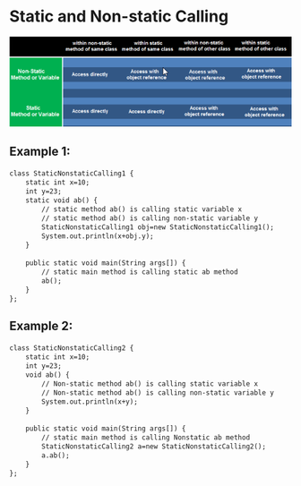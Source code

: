 # Static and Non-static Calling


![alt text](https://github.com/mittulmandhan/java-interview-prep/blob/master/img/StaticNonStaticCalling/Static_vs_Nonstatic.png)


## Example 1:
````
class StaticNonstaticCalling1 {
	static int x=10;
	int y=23;
	static void ab() {
		// static method ab() is calling static variable x
		// static method ab() is calling non-static variable y
		StaticNonstaticCalling1 obj=new StaticNonstaticCalling1();
		System.out.println(x+obj.y);
	}
	
	public static void main(String args[]) {
		// static main method is calling static ab method
		ab();
	}
};
````

## Example 2:
````
class StaticNonstaticCalling2 {
	static int x=10;
	int y=23;
	void ab() {
		// Non-static method ab() is calling static variable x
		// Non-static method ab() is calling non-static variable y
		System.out.println(x+y);
	}
	
	public static void main(String args[]) {
		// static main method is calling Nonstatic ab method
		StaticNonstaticCalling2 a=new StaticNonstaticCalling2();
		a.ab();
	}
};
````

